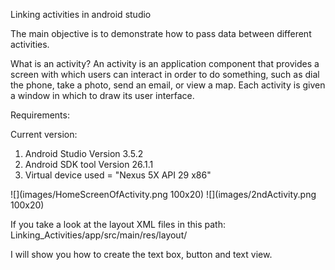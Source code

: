 Linking activities in android studio 

The main objective is to demonstrate how to pass data between different activities. 

What is an activity? 
An activity is an application component that provides a screen with which users can interact in order to do something, such as dial the phone, take a photo, send an email, or view a map. Each activity is given a window in which to draw its user interface.

Requirements:

Current version:
  1) Android Studio Version 3.5.2
  2) Android SDK tool Version 26.1.1
  3) Virtual device used = "Nexus 5X API 29 x86"
  
  
![](images/HomeScreenOfActivity.png 100x20)
![](images/2ndActivity.png 100x20)

If you take a look at the layout XML files in this path:
Linking_Activities/app/src/main/res/layout/

I will show you how to create the text box, button and text view. 




